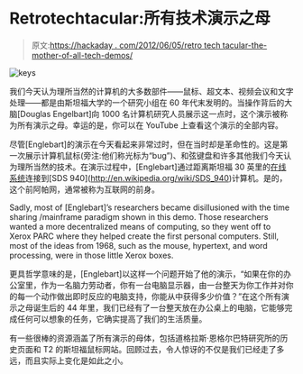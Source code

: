 # Retrotechtacular:所有技术演示之母

> 原文:[https://hackaday . com/2012/06/05/retro tech tacular-the-mother-of-all-tech-demos/](https://hackaday.com/2012/06/05/retrotechtacular-the-mother-of-all-tech-demos/)

![](../Images/bf4b725ec93749cde35e4a7215dacc89.png "keys")

我们今天认为理所当然的计算机的大多数部件——鼠标、超文本、视频会议和文字处理——都是由斯坦福大学的一个研究小组在 60 年代末发明的。当操作背后的大脑[Douglas Engelbart]向 1000 名计算机研究人员展示这一点时，这个演示被称为所有演示之母。幸运的是，你可以在 YouTube 上查看这个演示的全部内容。

尽管[Englebart]的演示在今天看起来非常过时，但在当时却是革命性的。这是第一次展示计算机鼠标(旁注:他们称光标为“bug”)、和弦键盘和许多其他我们今天认为理所当然的技术。在演示过程中，[Englebart]通过距离斯坦福 30 英里的[在线系统](http://en.wikipedia.org/wiki/NLS_(computer_system))连接到[SDS 940](http://en.wikipedia.org/wiki/SDS_940)计算机。是的，这个前阿帕网，通常被称为互联网的前身。

Sadly, most of [Englebart]’s researchers became disillusioned with the time sharing /mainframe paradigm shown in this demo. Those researchers wanted a more decentralized means of computing, so they went off to Xerox PARC where they helped create the first personal computers. Still, most of the ideas from 1968, such as the mouse, hypertext, and word processing, were in those little Xerox boxes.

更具哲学意味的是，[Englebart]以这样一个问题开始了他的演示，“如果在你的办公室里，作为一名脑力劳动者，你有一台电脑显示器，由一台整天为你工作并对你的每一个动作做出即时反应的电脑支持，你能从中获得多少价值？”在这个所有演示之母诞生后的 44 年里，我们已经有了一台整天放在办公桌上的电脑，它能够完成任何可以想象的任务，它确实提高了我们的生活质量。

有一些很棒的资源涵盖了所有演示的母体，包括道格拉斯·恩格尔巴特研究所的历史页面和 T2 的斯坦福鼠标网站。回顾过去，令人惊讶的不仅是我们已经走了多远，而且实际上变化是如此之小。